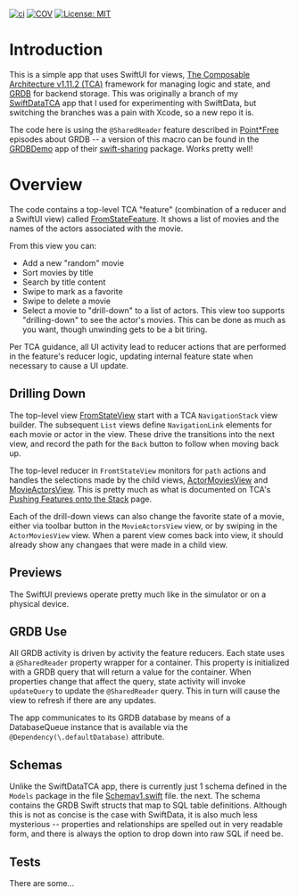 [![ci](https://github.com/bradhowes/swift-grdb-tca/actions/workflows/CI.yml/badge.svg)](https://github.com/bradhowes/swift-grdb-tca/actions/workflows/CI.yml)
[![COV](https://img.shields.io/endpoint?url=https://gist.githubusercontent.com/bradhowes/b867d408459c766f8b95027edbcfd47d/raw/swift-grdb-tca-coverage.json)](https://github.com/bradhowes/swift-grdb-tca/actions/workflows/CI.yml)
[![License: MIT](https://img.shields.io/badge/License-MIT-A31F34.svg)](https://opensource.org/licenses/MIT)

# Introduction

This is a simple app that uses SwiftUI for views, [The Composable Architecture v1.11.2
(TCA)](https://github.com/pointfreeco/swift-composable-architecture) framework for managing logic and state, and
[GRDB](https://github.com/groue/GRDB.swift) for backend storage. This was originally a branch of my
[SwiftDataTCA](https://github.com/bradhowes/SwiftDataTCA) app that I used for experimenting with SwiftData, but
switching the branches was a pain with Xcode, so a new repo it is.

The code here is using the `@SharedReader` feature described in [Point\*Free](https://pointfree.co) episodes about GRDB
-- a version of this macro can be found in the
[GRDBDemo](https://github.com/pointfreeco/swift-sharing/tree/main/Examples/GRDBDemo) app of their
[swift-sharing](https://github.com/pointfreeco/swift-sharing) package. Works pretty well!

# Overview

The code contains a top-level TCA "feature" (combination of a reducer and a SwiftUI view) called
[FromStateFeature](swiftui-grdb-tca/Views/FromState/FromStateFeature.swift). It shows a list of movies
and the names of the actors associated with the movie.

From this view you can:

* Add a new "random" movie
* Sort movies by title
* Search by title content
* Swipe to mark as a favorite
* Swipe to delete a movie
* Select a movie to "drill-down" to a list of actors. This view too supports "drilling-down" to see the actor's movies. This can
be done as much as you want, though unwinding gets to be a bit tiring.

Per TCA guidance, all UI activity lead to reducer actions that are performed in the feature's reducer logic, updating
internal feature state when necessary to cause a UI update.

## Drilling Down

The top-level view [FromStateView](SwiftGRDBTCA/Views/FromState/FromStateView.swift) start with a TCA `NavigationStack`
view builder. The subsequent `List` views define `NavigationLink` elements for each movie or actor in the view. These
drive the transitions into the next view, and record the path for the `Back` button to follow when moving back up.

The top-level reducer in `FromtStateView` monitors for `path` actions and handles the selections made by the child
views, [ActorMoviesView](SwiftGRDBTCA/Views/ActorMoviesFeature/ActorMoviesView.swift) and
[MovieActorsView](SwiftGRDBTCA/Views/MovieActorsFeature/MovieActorsView.swift). This is pretty much as what is
documented on TCA's [Pushing Features onto the
Stack](https://pointfreeco.github.io/swift-composable-architecture/main/documentation/composablearchitecture/stackbasednavigation#Pushing-features-onto-the-stack)
page.

Each of the drill-down views can also change the favorite state of a movie, either via toolbar button in the
`MovieActorsView` view, or by swiping in the `ActorMoviesView` view. When a parent view comes back into view, it should
already show any changaes that were made in a child view.

## Previews

The SwiftUI previews operate pretty much like in the simulator or on a physical device.

## GRDB Use

All GRDB activity is driven by activity the feature reducers. Each state uses a `@SharedReader` property wrapper for a
container. This property is initialized with a GRDB query that will return a value for the container. When properties change that
affect the query, state activity will invoke `updateQuery` to update the `@SharedReader` query. This in turn will cause the view to 
refresh if there are any updates.

The app communicates to its GRDB database by means of a DatabaseQueue instance that is available via the
`@Dependency(\.defaultDatabase)` attribute.

## Schemas

Unlike the SwiftDataTCA app, there is currently just 1 schema defined in the `Models` package in the file
[Schemav1.swift](SwiftGRDBTCA/Packages/Sources/Models/SchemaV1.swift) file. the next. The schema contains the GRDB Swift
structs that map to SQL table definitions. Although this is not as concise is the case with SwiftData, it is also much
less mysterious -- properties and relationships are spelled out in very readable form, and there is always the option to
drop down into raw SQL if need be.

## Tests

There are some...
